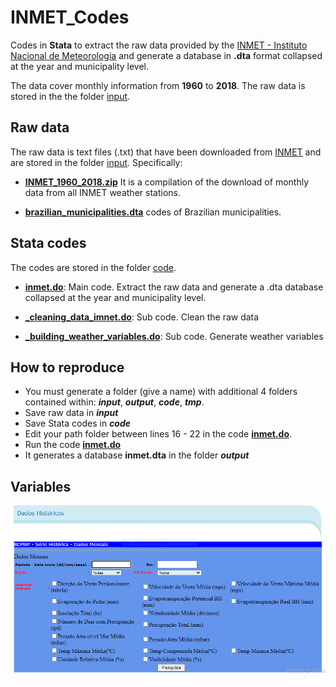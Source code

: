 # INMET_Codes

Codes in **Stata** to extract the raw data provided by the [INMET - Instituto Nacional de Meteorologia](http://www.inmet.gov.br/portal/ "INMET - Instituto Nacional de Meteorologia") and generate a database in **.dta** format collapsed at the year and municipality level.

The data cover monthly information from **1960** to  **2018**. The raw data is stored in the the folder [input](./input). 

## Raw data

The raw data is text files (.txt) that have been downloaded from [INMET](http://www.inmet.gov.br/portal/) and are stored in the folder [input](./input). Specifically:

*  [**INMET_1960_2018.zip**](./input/INMET_1960_2018.zip) It is a compilation of the download of monthly data from all INMET weather stations.

*  [**brazilian_municipalities.dta**](./input/brazilian_municipalities.dta) codes of Brazilian municipalities.

## Stata codes

The codes are stored in the folder [code](./code).

* [**inmet.do**](./code/inmet.do):  Main code. Extract the raw data and generate a .dta database collapsed at the year and municipality level.

* [**_cleaning_data_imnet.do**](./code/_cleaning_data_imnet.do): Sub code. Clean the raw data

* [**_building_weather_variables.do**](./code/_building_weather_variables.do): Sub code. Generate weather variables

## How to reproduce

* You must generate a folder (give a name) with additional 4 folders contained within: **_input_**, **_output_**, **_code_**, **_tmp_**.
* Save raw data in **_input_**
* Save Stata codes in **_code_**
* Edit your path folder between lines 16 - 22 in the code [**inmet.do**](./code/inmet.do).
* Run the code [**inmet.do**](./code/inmet.do)
* It generates a database **inmet.dta** in the folder **_output_**
 
## Variables

![alt text](https://github.com/FranciscoCavalcanti/INMET_Codes/blob/master/input/DicionarioIMNET.PNG)

